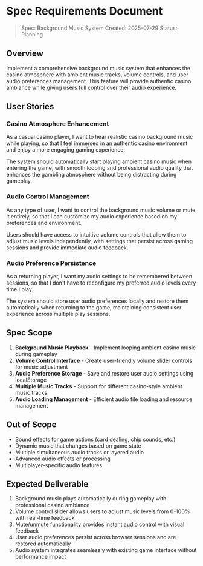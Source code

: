 # Spec Requirements Document

> Spec: Background Music System
> Created: 2025-07-29
> Status: Planning

## Overview

Implement a comprehensive background music system that enhances the casino atmosphere with ambient music tracks, volume controls, and user audio preferences management. This feature will provide authentic casino ambiance while giving users full control over their audio experience.

## User Stories

### Casino Atmosphere Enhancement

As a casual casino player, I want to hear realistic casino background music while playing, so that I feel immersed in an authentic casino environment and enjoy a more engaging gaming experience.

The system should automatically start playing ambient casino music when entering the game, with smooth looping and professional audio quality that enhances the gambling atmosphere without being distracting during gameplay.

### Audio Control Management

As any type of user, I want to control the background music volume or mute it entirely, so that I can customize my audio experience based on my preferences and environment.

Users should have access to intuitive volume controls that allow them to adjust music levels independently, with settings that persist across gaming sessions and provide immediate audio feedback.

### Audio Preference Persistence

As a returning player, I want my audio settings to be remembered between sessions, so that I don't have to reconfigure my preferred audio levels every time I play.

The system should store user audio preferences locally and restore them automatically when returning to the game, maintaining consistent user experience across multiple play sessions.

## Spec Scope

1. **Background Music Playback** - Implement looping ambient casino music during gameplay
2. **Volume Control Interface** - Create user-friendly volume slider controls for music adjustment
3. **Audio Preference Storage** - Save and restore user audio settings using localStorage
4. **Multiple Music Tracks** - Support for different casino-style ambient music tracks
5. **Audio Loading Management** - Efficient audio file loading and resource management

## Out of Scope

- Sound effects for game actions (card dealing, chip sounds, etc.)
- Dynamic music that changes based on game state
- Multiple simultaneous audio tracks or layered audio
- Advanced audio effects or processing
- Multiplayer-specific audio features

## Expected Deliverable

1. Background music plays automatically during gameplay with professional casino ambiance
2. Volume control slider allows users to adjust music levels from 0-100% with real-time feedback
3. Mute/unmute functionality provides instant audio control with visual feedback
4. User audio preferences persist across browser sessions and are restored automatically
5. Audio system integrates seamlessly with existing game interface without performance impact